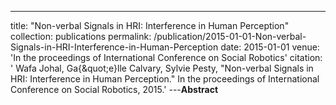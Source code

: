 ---
title: "Non-verbal Signals in HRI: Interference in Human Perception"
collection: publications
permalink: /publication/2015-01-01-Non-verbal-Signals-in-HRI-Interference-in-Human-Perception
date: 2015-01-01
venue: 'In the proceedings of International Conference on Social Robotics'
citation: ' Wafa Johal,  Ga{\&quot;e}lle Calvary,  Sylvie Pesty, &quot;Non-verbal Signals in HRI: Interference in Human Perception.&quot; In the proceedings of International Conference on Social Robotics, 2015.'
---**Abstract** 
